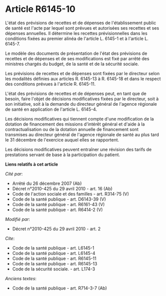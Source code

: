 # Article R6145-10

L'état des prévisions de recettes et de dépenses de l'établissement public de santé est l'acte par lequel sont prévues et
autorisées ses recettes et ses dépenses annuelles. Il détermine les recettes prévisionnelles dans les conditions fixées au
premier alinéa de l'article L. 6145-1 et à l'article L. 6145-7. 

Le modèle des documents de présentation de l'état des prévisions de recettes et de dépenses et de ses modifications est fixé
par arrêté des ministres chargés du budget, de la santé et de la sécurité sociale. 

Les prévisions de recettes et de dépenses sont fixées par le directeur selon les modalités définies aux articles R. 6145-13 à
R. 6145-18 et dans le respect des conditions prévues à l'article R. 6145-11.

L'état des prévisions de recettes et de dépenses peut, en tant que de besoin, faire l'objet de décisions modificatives fixées
par le directeur, soit à son initiative, soit à la demande du directeur général de l'agence régionale de santé en application
de l'article L. 6145-4.

Les décisions modificatives qui tiennent compte d'une modification de la dotation de financement des missions d'intérêt
général et d'aide à la contractualisation ou de la dotation annuelle de financement sont transmises au directeur général de
l'agence régionale de santé au plus tard le 31 décembre de l'exercice auquel elles se rapportent. 

Les décisions modificatives peuvent entraîner une révision des tarifs de prestations servant de base à la participation du
patient.

**Liens relatifs à cet article**

_Cité par_:

  - Arrêté du 26 décembre 2007 (Ab)
  - Décret n°2010-425 du 29 avril 2010 - art. 16 (Ab)
  - Code de l'action sociale et des familles - art. R314-75 (V)
  - Code de la santé publique - art. D6143-39 (V)
  - Code de la santé publique - art. R6161-43 (V)
  - Code de la santé publique - art. R6414-2 (V)

_Modifié par_:

  - Décret n°2010-425 du 29 avril 2010 - art. 2

_Cite_:

  - Code de la santé publique - art. L6145-1
  - Code de la santé publique - art. L6145-4
  - Code de la santé publique - art. R6145-11
  - Code de la santé publique - art. R6145-13
  - Code de la sécurité sociale. - art. L174-3

_Anciens textes_:

  - Code de la santé publique - art. R714-3-7 (Ab)
